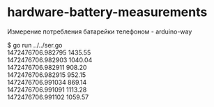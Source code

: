 # hardware-battery-measurements
Измерение потребления батарейки телефоном - arduino-way

$ go run ../../ser.go  
 1472476706.982795 1435.55  
 1472476706.982903 1040.04  
 1472476706.982911 908.20  
 1472476706.982915 952.15  
 1472476706.991034 869.14  
 1472476706.991091 1113.28  
 1472476706.991102 1059.57  
